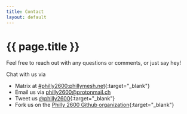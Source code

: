 ```yaml
--- 
title: Contact
layout: default
---
```

# {{ page.title }}

Feel free to reach out with any questions or comments, or just say hey!

Chat with us via 
* Matrix at [#philly2600:phillymesh.net](https://chat.phillymesh.net/#/room/#philly2600:phillymesh.net){:target="_blank"}
* Email us via [&#112;&#104;&#105;&#108;&#108;&#121;&#050;&#054;&#048;&#048;&#064;&#112;&#114;&#111;&#116;&#111;&#110;&#109;&#097;&#105;&#108;&#046;&#099;&#104;](mailto:&#112;&#104;&#105;&#108;&#108;&#121;&#050;&#054;&#048;&#048;&#064;&#112;&#114;&#111;&#116;&#111;&#110;&#109;&#097;&#105;&#108;&#046;&#099;&#104;)
* Tweet us [@philly2600](https://twitter.com/philly2600){:target="_blank"}
* Fork us on the [Philly 2600 Github organization](https://github.com/philly2600){:target="_blank"}
